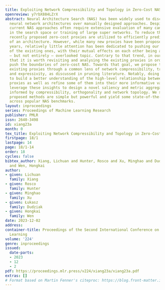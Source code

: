 ```yaml
---
title: Exploiting Network Compressibility and Topology in Zero-Cost NAS
openreview: y7rbX884LZrX
abstract: Neural Architecture Search (NAS) has been widely used to discover high-performance
  neural network architectures over manually designed approaches. Despite their success,
  current NAS approaches often require extensive evaluation of many candidate architectures
  in the search space or training of large super networks. To reduce the search cost,
  recently proposed zero-cost proxies are utilized to efficiently predict the performance
  of an architecture. However, while many new proxies have been proposed in recent
  years, relatively little attention has been dedicated to pushing our understanding
  of the existing ones, with their mutual effects on each other being a particularly
  – but not entirely – overlooked topic. Contrary to that trend, in our work, we argue
  that it is worth revisiting and analysing the existing proxies in order to further
  push the boundaries of zero-cost NAS. Towards that goal, we propose to view the
  existing proxies through a common lens of network compressibility, trainability,
  and expressivity, as discussed in pruning literature. Notably, doing so allows us
  to build a better understanding of the high-level relationship between different
  proxies as well as refine some of them into their more informative variants. We
  leverage these insights to design a novel saliency and metric aggregation method
  informed by compressibility, orthogonality and network topology. We show that our
  proposed methods are simple but powerful and yield some state-of-the-art results
  across popular NAS benchmarks.
layout: inproceedings
series: Proceedings of Machine Learning Research
publisher: PMLR
issn: 2640-3498
id: xiang23a
month: 0
tex_title: Exploiting Network Compressibility and Topology in Zero-Cost NAS
firstpage: 18/1
lastpage: 14
page: 18/1-14
order: 18
cycles: false
bibtex_author: Xiang, Lichuan and Hunter, Rosco and Xu, Minghao and Dudziak, {\L}ukasz
  and Wen, Hongkai
author:
- given: Lichuan
  family: Xiang
- given: Rosco
  family: Hunter
- given: Minghao
  family: Xu
- given: Łukasz
  family: Dudziak
- given: Hongkai
  family: Wen
date: 2023-12-02
address:
container-title: Proceedings of the Second International Conference on Automated Machine
  Learning
volume: '224'
genre: inproceedings
issued:
  date-parts:
  - 2023
  - 12
  - 2
pdf: https://proceedings.mlr.press/v224/xiang23a/xiang23a.pdf
extras: []
# Format based on Martin Fenner's citeproc: https://blog.front-matter.io/posts/citeproc-yaml-for-bibliographies/
---
```

